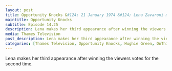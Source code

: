 ```yaml
---
layout: post
title: Opportunity Knocks &#124; 21 January 1974 &#124; Lena Zavaroni makes her third appearance
maintitle: Opportunity Knocks
subtitle: Episode 14.25
description: Lena makes her third appearance after winning the viewers votes for the second time.
media: Thames Television
post_description: Lena makes her third appearance after winning the viewers votes for the second time.
categories: [Thames Television, Opportunity Knocks, Hughie Green, OnThisDay21January]
---
```


Lena makes her third appearance after winning the viewers votes for the second time.

